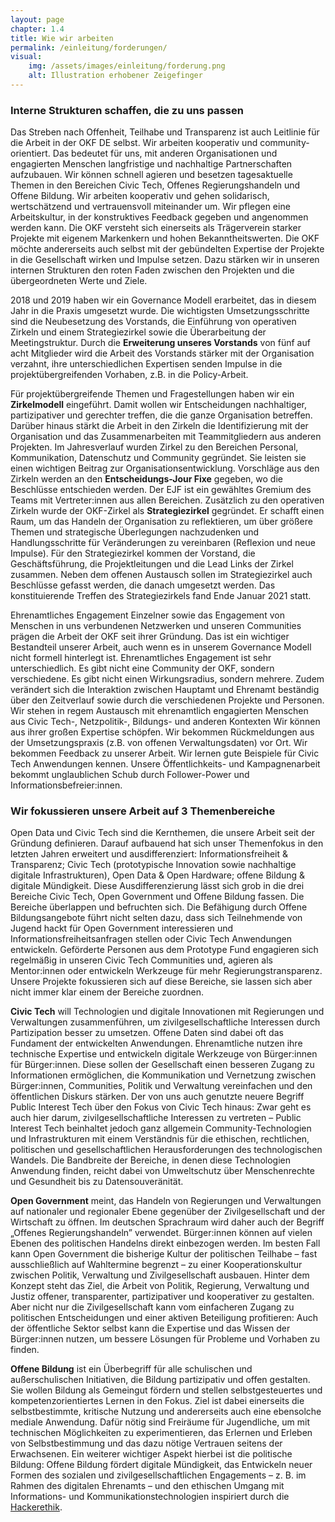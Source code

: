 ```yaml
---
layout: page
chapter: 1.4
title: Wie wir arbeiten
permalink: /einleitung/forderungen/
visual:
    img: /assets/images/einleitung/forderung.png
    alt: Illustration erhobener Zeigefinger
---
```


### Interne Strukturen schaffen, die zu uns passen

Das Streben nach Offenheit, Teilhabe und Transparenz ist auch Leitlinie für die Arbeit in der OKF DE selbst. Wir arbeiten kooperativ und community-orientiert. Das bedeutet für uns, mit anderen Organisationen und engagierten Menschen langfristige und nachhaltige Partnerschaften aufzubauen. Wir können schnell agieren und besetzen tagesaktuelle Themen in den Bereichen Civic Tech, Offenes Regierungshandeln und Offene Bildung. Wir arbeiten kooperativ und gehen solidarisch, wertschätzend und vertrauensvoll miteinander um. Wir pflegen eine Arbeitskultur, in der konstruktives Feedback gegeben und angenommen werden kann. Die OKF versteht sich einerseits als Trägerverein starker Projekte mit eigenem Markenkern und hohen Bekanntheitswerten. Die OKF möchte andererseits auch selbst mit der gebündelten Expertise der Projekte in die Gesellschaft wirken und Impulse setzen. Dazu stärken wir in unseren internen Strukturen den roten Faden zwischen den Projekten und die übergeordneten Werte und Ziele. 

2018 und 2019 haben wir ein Governance Modell erarbeitet, das in diesem Jahr in die Praxis umgesetzt wurde. Die wichtigsten Umsetzungsschritte sind die Neubesetzung des Vorstands, die Einführung von operativen Zirkeln und einem Strategiezirkel sowie die Überarbeitung der Meetingstruktur. Durch die **Erweiterung unseres Vorstands** von fünf auf acht Mitglieder wird die Arbeit des Vorstands stärker mit der Organisation verzahnt, ihre unterschiedlichen Expertisen senden Impulse in die projektübergreifenden Vorhaben, z.B. in die Policy-Arbeit. 

Für projektübergreifende Themen und Fragestellungen haben wir ein **Zirkelmodell** eingeführt. Damit wollen wir Entscheidungen nachhaltiger, partizipativer und gerechter treffen, die die ganze Organisation betreffen. Darüber hinaus stärkt die Arbeit in den Zirkeln die Identifizierung mit der Organisation und das Zusammenarbeiten mit Teammitgliedern aus anderen Projekten. Im Jahresverlauf wurden Zirkel zu den Bereichen Personal, Kommunikation, Datenschutz und Community gegründet. Sie leisten sie einen wichtigen Beitrag zur Organisationsentwicklung. Vorschläge aus den Zirkeln werden an den **Entscheidungs-Jour Fixe** gegeben, wo die Beschlüsse entschieden werden. Der EJF ist ein gewähltes Gremium des Teams mit Vertreter:innen aus allen Bereichen. Zusätzlich zu den operativen Zirkeln wurde der OKF-Zirkel als **Strategiezirkel** gegründet. Er schafft einen Raum, um das Handeln der Organisation zu reflektieren, um über größere Themen und strategische Überlegungen nachzudenken und Handlungsschritte für Veränderungen zu vereinbaren (Reflexion und neue Impulse). Für den Strategiezirkel kommen der Vorstand, die Geschäftsführung, die Projektleitungen und die Lead Links der Zirkel zusammen. Neben dem offenen Austausch sollen im Strategiezirkel auch Beschlüsse gefasst werden, die danach umgesetzt werden. Das konstituierende Treffen des Strategiezirkels fand Ende Januar 2021 statt.

Ehrenamtliches Engagement Einzelner sowie das Engagement von Menschen in uns verbundenen Netzwerken und unseren Communities prägen die Arbeit der OKF seit ihrer Gründung. Das ist ein wichtiger Bestandteil unserer Arbeit, auch wenn es in unserem Governance Modell nicht formell hinterlegt ist. Ehrenamtliches Engagement ist sehr unterschiedlich. Es gibt nicht eine Community der OKF, sondern verschiedene. Es gibt nicht einen Wirkungsradius, sondern mehrere. Zudem verändert sich die Interaktion zwischen Hauptamt und Ehrenamt beständig über den Zeitverlauf sowie durch die verschiedenen Projekte und Personen. Wir stehen in regem Austausch mit ehrenamtlich engagierten Menschen aus Civic Tech-, Netzpolitik-, Bildungs- und anderen Kontexten Wir können aus ihrer großen Expertise schöpfen. Wir bekommen Rückmeldungen aus der Umsetzungspraxis (z.B. von offenen Verwaltungsdaten) vor Ort. Wir bekommen Feedback zu unserer Arbeit. Wir lernen gute Beispiele für Civic Tech Anwendungen kennen. Unsere Öffentlichkeits- und Kampagnenarbeit bekommt unglaublichen Schub durch Follower-Power und Informationsbefreier:innen. 

### Wir fokussieren unsere Arbeit auf 3 Themenbereiche

Open Data und Civic Tech sind die Kernthemen, die unsere Arbeit seit der Gründung definieren. Darauf aufbauend hat sich unser Themenfokus in den letzten Jahren erweitert und ausdifferenziert: Informationsfreiheit & Transparenz; Civic Tech (prototypische Innovation sowie nachhaltige digitale Infrastrukturen), Open Data & Open Hardware; offene Bildung & digitale Mündigkeit. Diese Ausdifferenzierung lässt sich grob in die drei Bereiche Civic Tech, Open Government und Offene Bildung fassen. Die Bereiche überlappen und befruchten sich. Die Befähigung durch Offene Bildungsangebote führt nicht selten dazu, dass sich Teilnehmende von Jugend hackt für Open Government interessieren und Informationsfreiheitsanfragen stellen oder Civic Tech Anwendungen entwickeln. Geförderte Personen aus dem Prototype Fund engagieren sich regelmäßig in unseren Civic Tech Communities und, agieren als Mentor:innen oder entwickeln Werkzeuge für mehr Regierungstransparenz. Unsere Projekte fokussieren sich auf diese Bereiche, sie lassen sich aber nicht immer klar einem der Bereiche zuordnen. 

**Civic Tech** will Technologien und digitale Innovationen mit Regierungen und Verwaltungen zusammenführen, um zivilgesellschaftliche Interessen durch Partizipation besser zu umsetzen. Offene Daten sind dabei oft das Fundament der entwickelten Anwendungen. Ehrenamtliche nutzen ihre technische Expertise und entwickeln digitale Werkzeuge von Bürger:innen für Bürger:innen. Diese sollen der Gesellschaft einen besseren Zugang zu Informationen ermöglichen, die Kommunikation und Vernetzung zwischen Bürger:innen, Communities, Politik und Verwaltung vereinfachen und den öffentlichen Diskurs stärken. Der von uns auch genutzte neuere Begriff Public Interest Tech über den Fokus von Civic Tech hinaus: Zwar geht es auch hier darum, zivilgesellschaftliche Interessen zu vertreten – Public Interest Tech beinhaltet jedoch ganz allgemein Community-Technologien und Infrastrukturen mit einem Verständnis für die ethischen, rechtlichen, politischen und gesellschaftlichen Herausforderungen des technologischen Wandels. Die Bandbreite der Bereiche, in denen diese Technologien Anwendung finden, reicht dabei von Umweltschutz über Menschenrechte und Gesundheit bis zu Datensouveränität.

**Open Government** meint, das Handeln von Regierungen und Verwaltungen auf nationaler und regionaler Ebene gegenüber der Zivilgesellschaft und der Wirtschaft zu öffnen. Im deutschen Sprachraum wird daher auch der Begriff „Offenes Regierungshandeln” verwendet. Bürger:innen können auf vielen Ebenen des politischen Handelns direkt einbezogen werden. Im besten Fall kann Open Government die bisherige Kultur der politischen Teilhabe – fast ausschließlich auf Wahltermine begrenzt – zu einer Kooperationskultur zwischen Politik, Verwaltung und Zivilgesellschaft ausbauen. Hinter dem Konzept steht das Ziel, die Arbeit von Politik, Regierung, Verwaltung und Justiz offener, transparenter, partizipativer und kooperativer zu gestalten. Aber nicht nur die Zivilgesellschaft kann vom einfacheren Zugang zu politischen Entscheidungen und einer aktiven Beteiligung profitieren: Auch der öffentliche Sektor selbst kann die Expertise und das Wissen der Bürger:innen nutzen, um bessere Lösungen für Probleme und Vorhaben zu finden.

**Offene Bildung** ist ein Überbegriff für alle schulischen und außerschulischen Initiativen, die Bildung partizipativ und offen gestalten. Sie wollen Bildung als Gemeingut fördern und stellen selbstgesteuertes und kompetenzorientiertes Lernen in den Fokus. Ziel ist dabei einerseits die selbstbestimmte, kritische Nutzung und andererseits auch eine ebensolche mediale Anwendung. Dafür nötig sind Freiräume für Jugendliche, um mit technischen Möglichkeiten zu experimentieren, das Erlernen und Erleben von Selbstbestimmung und das dazu nötige Vertrauen seitens der Erwachsenen. Ein weiterer wichtiger Aspekt hierbei ist die politische Bildung: Offene Bildung fördert digitale Mündigkeit, das Entwickeln neuer Formen des sozialen und zivilgesellschaftlichen Engagements – z. B. im Rahmen des digitalen Ehrenamts – und den ethischen Umgang mit Informations- und Kommunikationstechnologien inspiriert durch die [Hackerethik](https://www.ccc.de/hackerethics).
